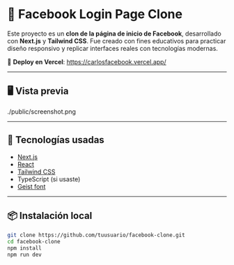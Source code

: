 # 📘 Facebook Login Page Clone

Este proyecto es un **clon de la página de inicio de Facebook**, desarrollado con **Next.js** y **Tailwind CSS**. Fue creado con fines educativos para practicar diseño responsivo y replicar interfaces reales con tecnologías modernas.

🔗 **Deploy en Vercel**: https://carlosfacebook.vercel.app/

---

## 🖥️ Vista previa

./public/screenshot.png

---

## 🚀 Tecnologías usadas

- [Next.js](https://nextjs.org/)
- [React](https://react.dev/)
- [Tailwind CSS](https://tailwindcss.com/)
- TypeScript (si usaste)
- [Geist font](https://vercel.com/font)

---

## 📦 Instalación local

```bash
git clone https://github.com/tuusuario/facebook-clone.git
cd facebook-clone
npm install
npm run dev
